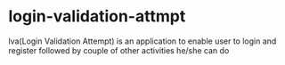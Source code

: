 # login-validation-attmpt
lva(Login Validation Attempt) is an application to enable user to login and register followed by couple of other activities he/she can do
